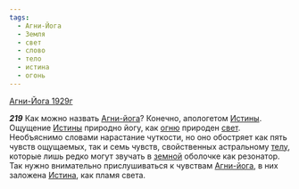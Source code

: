 ```yaml
---
tags:
  - Агни-Йога
  - Земля
  - свет
  - слово
  - тело
  - истина
  - огонь
---
```


[Агни-Йога 1929г](https://127.0.0.1:4002/agni/1929)

___219___
Как можно назвать [Агни-йога](../../../tags/#Агни-Йога)? Конечно, апологетом [Истины](../../../tags/#истина). Ощущение [Истины](../../../tags/#истина) природно йогу, как [огню](../../../tags/#огонь) природен [свет](../../../tags/#свет). Необъяснимо словами нарастание чуткости, но оно обостряет как пять чувств ощущаемых, так и семь чувств, свойственных астральному [телу](../../../tags/#тело), которые лишь редко могут звучать в [земной](../../../tags/#Земля) оболочке как резонатор. Так нужно внимательно прислушиваться к чувствам [Агни-йога](../../../tags/#Агни-Йога), в них заложена [Истина](../../../tags/#истина), как пламя света.
